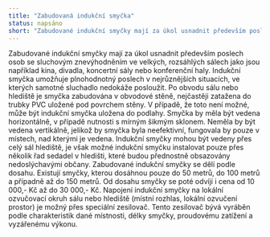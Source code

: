 ```yaml
---
title: "Zabudovaná indukční smyčka"
status: napsáno
short: "Zabudované indukční smyčky mají za úkol usnadnit především poslech osob se sluchovým znevýhodněním ve velkých, rozsáhlých sálech jako jsou například kina, divadla, koncertní sály nebo konferenční haly. Princip fungování se ve své podstatě neliší od fungování přenosné indukční smyčky, umožňuje tedy plnohodnotný poslech v nejrůznějších situacích, ve kterých samotné sluchadlo nedokáže posloužit. Smyčka je umístěna po obvodu sálu nebo hlediště v obvodové stěně, nejčastěji zatažena do trubky pod povrchem stěny. V případě, že toto není možné, může se indukční smyčka vložit do podlahy. Indukční smyčky mohou být vedeny přes celý sál hlediště nebo ji lze nainstalovat pouze přes několik řad sedadel v hledišti, které budou přednostně obsazovány nedoslýchavými lidmi. "
---
```


Zabudované indukční smyčky mají za úkol usnadnit především poslech osob se sluchovým znevýhodněním ve velkých, rozsáhlých sálech jako jsou například kina, divadla, koncertní sály nebo konferenční haly. Indukční smyčka umožňuje plnohodnotný poslech v nejrůznějších situacích, ve kterých samotné sluchadlo nedokáže posloužit. Po obvodu sálu nebo hlediště je smyčka zabudována v obvodové stěně, nejčastěji zatažena do trubky PVC uložené pod povrchem stěny. V případě, že toto není možné, může být indukční smyčka uložena do podlahy. Smyčka by měla být vedena horizontálně, v případě nutnosti s mírným šikmým sklonem. Neměla by být vedena vertikálně, jelikož by smyčka byla neefektivní, fungovala by pouze v místech, nad kterými je vedena. Indukční smyčky mohou být vedeny přes celý sál hlediště, je však možné indukční smyčku instalovat pouze přes několik řad sedadel v hledišti, které budou přednostně obsazovány nedoslýchavými občany. Zabudované indukční smyčky se dělí podle dosahu. Existují smyčky, kterou dosáhnou pouze do 50 metrů, do 100 metrů a případně až do 150 metrů. Od dosahu smyčky se poté odvíjí i cena od 10 000,- Kč až do 30 000,- Kč. Napojení indukční smyčky na lokální ozvučovací okruh sálu nebo hlediště (místní rozhlas, lokální ozvučení prostor) je možný přes speciální zesilovač. Tento zesilovač bývá vyráběn podle charakteristik dané místnosti, délky smyčky, proudovému zatížení a vyzářenému výkonu.
